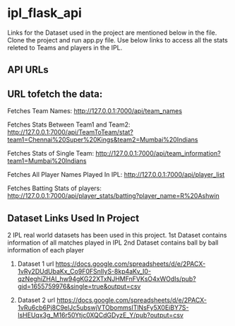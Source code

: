 # ipl_flask_api

Links for the Dataset used in the project are mentioned below in the file. 
Clone the project and run app.py file. Use below links to access all the stats releted to Teams and players in the IPL. 

## API URLs

## URL tofetch the data: 

Fetches Team Names:	 http://127.0.0.1:7000/api/team_names

Fetches Stats Between Team1 and Team2: 	http://127.0.0.1:7000/api/TeamToTeam/stat?team1=Chennai%20Super%20Kings&team2=Mumbai%20Indians

Fetches Stats of Single Team: 	http://127.0.0.1:7000/api/team_information?team1=Mumbai%20Indians

Fetches All Player Names Played In IPL: 	http://127.0.0.1:7000/api/player_list

Fetches Batting Stats of players:	http://127.0.0.1:7000/api/player_stats/batting?player_name=R%20Ashwin

## Dataset Links Used In Project

2 IPL real world datasets has been used in this project.
1st Dataset contains information of all matches played in IPL
2nd Dataset contains ball by ball information of each player

1. Dataset 1 url
https://docs.google.com/spreadsheets/d/e/2PACX-1vRy2DUdUbaKx_Co9F0FSnIlyS-8kp4aKv_I0-qzNeghiZHAI_hw94gKG22XTxNJHMFnFVKsO4xWOdIs/pub?gid=1655759976&single=true&output=csv

2. Dataset 2 url
https://docs.google.com/spreadsheets/d/e/2PACX-1vRu6cb6Pj8C9elJc5ubswjVTObommsITlNsFy5X0EiBY7S-lsHEUqx3g_M16r50Ytjc0XQCdGDyzE_Y/pub?output=csv
